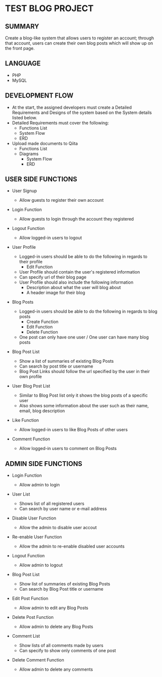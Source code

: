 # TEST BLOG PROJECT
## SUMMARY
Create a blog-like system that allows users to register an account; through that account, users can create their own blog posts which will show up on the front page.

## LANGUAGE
* PHP
* MySQL

## DEVELOPMENT FLOW
* At the start, the assigned developers must create a Detailed Requirements and Designs of the system based on the System details listed below.
* Detailed Requirements must cover the following:
  * Functions List
  * System Flow
  * ERD
* Upload made documents to Qiita
  * Functions List
  * Diagrams
    * System Flow
    * ERD

## USER SIDE FUNCTIONS
* User Signup
  * Allow guests to register their own account

* Login Function
  * Allow guests to login through the account they registered

* Logout Function
  * Allow logged-in users to logout

* User Profile
  * Logged-in users should be able to do the following in regards to their profile
	  * Edit Function
  * User Profile should contain the user's registered information
  * Can specify url of their blog page
  * User Profile should also include the following information
    * Description about what the user will blog about
    * A header image for their blog

* Blog Posts
  * Logged-in users should be able to do the following in regards to blog posts
    * Create Function
    * Edit Function
    * Delete Function
  * One post can only have one user / One user can have many blog posts

* Blog Post List
  * Show a list of summaries of existing Blog Posts
  * Can search by post title or username
  * Blog Post Links should follow the url specified by the user in their own profile

* User Blog Post List
  * Similar to Blog Post list only it shows the blog posts of a specific user
  * Also shows some information about the user such as their name, email, blog description

* Like Function
  * Allow logged-in users to like Blog Posts of other users

* Comment Function
  * Allow logged-in users to comment on Blog Posts

## ADMIN SIDE FUNCTIONS
* Login Function
  * Allow admin to login

* User List
  * Shows list of all registered users
  * Can search by user name or e-mail address

* Disable User Function
  * Allow the admin to disable user accout

* Re-enable User Function
  * Allow the admin to re-enable disabled user accounts

* Logout Function
  * Allow admin to logout

* Blog Post List
  * Show list of summaries of existing Blog Posts
  * Can search by Blog Post title or username

* Edit Post Function
  * Allow admin to edit any Blog Posts

* Delete Post Function
  * Allow admin to delete any Blog Posts

* Comment List
  * Show lists of all comments made by users
  * Can specify to show only comments of one post

* Delete Comment Function
  * Allow admin to delete any comments